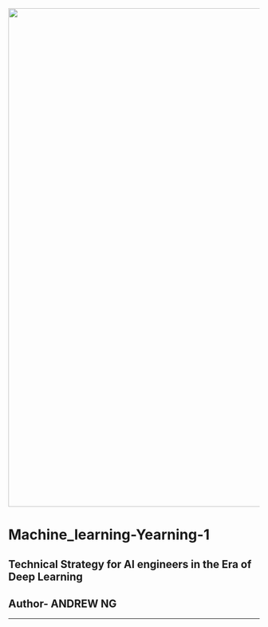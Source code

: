 <img src="https://media.istockphoto.com/photos/circuit-board-picture-id1145585734?b=1&k=6&m=1145585734&s=170667a&w=0&h=7M4yZaiWx98r0chKwffFjnwmqhMkQ9mfhW_NGcrsp3I=" width=1000 > 

# Machine_learning-Yearning-1


## Technical Strategy for AI engineers in the Era of Deep Learning
## Author- ANDREW NG
<hr>


